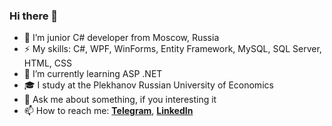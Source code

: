 ### Hi there 👋
- 🌱 I’m junior C# developer from Moscow, Russia
- ⚡ My skills: C#, WPF, WinForms, Entity Framework, MySQL, SQL Server, HTML, CSS
- 🔭 I’m currently learning ASP .NET
- 🎓 I study at the Plekhanov Russian University of Economics
- 💬 Ask me about something, if you interesting it
- 📫 How to reach me: **[Telegram](https://t.me/DmitriySablin)**, **[LinkedIn](https://www.linkedin.com/in/dmitry-sablin-6ba753211/)**
